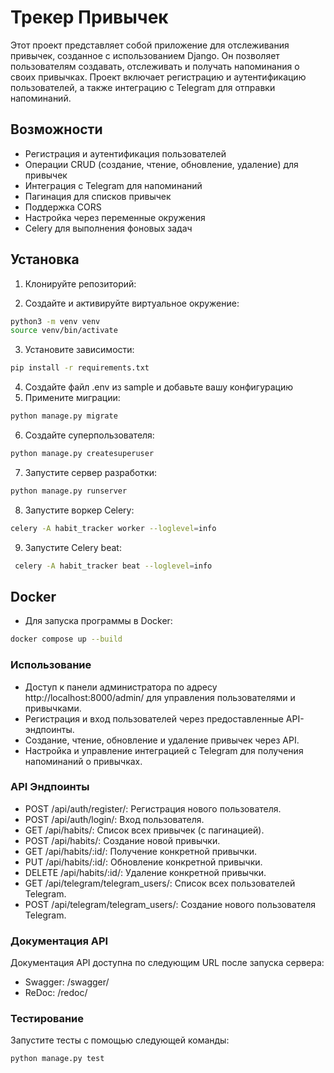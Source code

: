 # Трекер Привычек

Этот проект представляет собой приложение для отслеживания привычек, созданное с использованием Django. Он позволяет пользователям создавать, отслеживать и получать напоминания о своих привычках. Проект включает регистрацию и аутентификацию пользователей, а также интеграцию с Telegram для отправки напоминаний.

## Возможности

- Регистрация и аутентификация пользователей
- Операции CRUD (создание, чтение, обновление, удаление) для привычек
- Интеграция с Telegram для напоминаний
- Пагинация для списков привычек
- Поддержка CORS
- Настройка через переменные окружения
- Celery для выполнения фоновых задач

## Установка

1. Клонируйте репозиторий:


2. Создайте и активируйте виртуальное окружение:
```bash
python3 -m venv venv
source venv/bin/activate
```
3. Установите зависимости:
```bash
pip install -r requirements.txt
```
4. Создайте файл .env из sample и добавьте вашу конфигурацию
5. Примените миграции:
```bash
python manage.py migrate
```
6. Создайте суперпользователя:
```bash
python manage.py createsuperuser
```
7. Запустите сервер разработки:
```bash
python manage.py runserver
```
8. Запустите воркер Celery:
```bash
celery -A habit_tracker worker --loglevel=info 
```
9. Запустите Celery beat:
```bash
 celery -A habit_tracker beat --loglevel=info
```
## Docker
- Для запуска программы в Docker: 
```bash
docker compose up --build
````

### Использование
* Доступ к панели администратора по адресу http://localhost:8000/admin/ для управления пользователями и привычками.
* Регистрация и вход пользователей через предоставленные API-эндпоинты.
* Создание, чтение, обновление и удаление привычек через API.
* Настройка и управление интеграцией с Telegram для получения напоминаний о привычках.

### API Эндпоинты
* POST /api/auth/register/: Регистрация нового пользователя.
* POST /api/auth/login/: Вход пользователя.
* GET /api/habits/: Список всех привычек (с пагинацией).
* POST /api/habits/: Создание новой привычки.
* GET /api/habits/:id/: Получение конкретной привычки.
* PUT /api/habits/:id/: Обновление конкретной привычки.
* DELETE /api/habits/:id/: Удаление конкретной привычки.
* GET /api/telegram/telegram_users/: Список всех пользователей Telegram.
* POST /api/telegram/telegram_users/: Создание нового пользователя Telegram.

### Документация API
Документация API доступна по следующим URL после запуска сервера:

* Swagger: /swagger/
* ReDoc: /redoc/

### Тестирование
Запустите тесты с помощью следующей команды:

```bash
python manage.py test
```